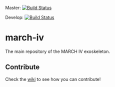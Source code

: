 Master: [![Build Status](https://travis-ci.org/project-march/march-iv.svg?branch=master)](https://travis-ci.org/project-march/march-iv)

Develop: [![Build Status](https://travis-ci.org/project-march/march-iv.svg?branch=develop)](https://travis-ci.org/project-march/march-iv)

# march-iv
The main repository of the MARCH IV exoskeleton.

## Contribute ##
Check the [wiki](https://github.com/project-march/march-iv/wiki) to see how you can contribute!
